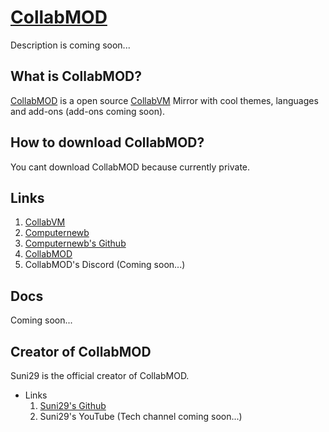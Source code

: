 # [CollabMOD](https://collabmod.cf)

Description is coming soon...

## What is CollabMOD?

[CollabMOD](https://collabmod.cf) is a open source [CollabVM](https://computernewb.com/collab-vm/) Mirror with cool themes, languages and add-ons (add-ons coming soon).

## How to download CollabMOD?

You cant download CollabMOD because currently private.

## Links

1. [CollabVM](https://computernewb.com/collab-vm/)
2. [Computernewb](https://computernewb.com/)
3. [Computernewb's Github](https://github.com/Computernewb/)
4. [CollabMOD](https://collabmod.cf/)
5. CollabMOD's Discord (Coming soon...)

## Docs

Coming soon...

## Creator of CollabMOD

Suni29 is the official creator of CollabMOD.

- Links
  1. [Suni29's Github](https://github.com/Suni29-GamePlay/)
  2. Suni29's YouTube (Tech channel coming soon...)

#
